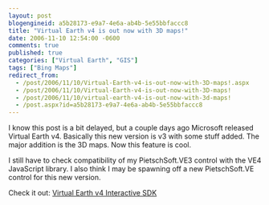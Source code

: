 ```yaml
---
layout: post
blogengineid: a5b28173-e9a7-4e6a-ab4b-5e55bbfaccc8
title: "Virtual Earth v4 is out now with 3D maps!"
date: 2006-11-10 12:54:00 -0600
comments: true
published: true
categories: ["Virtual Earth", "GIS"]
tags: ["Bing Maps"]
redirect_from: 
  - /post/2006/11/10/Virtual-Earth-v4-is-out-now-with-3D-maps!.aspx
  - /post/2006/11/10/Virtual-Earth-v4-is-out-now-with-3D-maps!
  - /post/2006/11/10/virtual-earth-v4-is-out-now-with-3d-maps!
  - /post.aspx?id=a5b28173-e9a7-4e6a-ab4b-5e55bbfaccc8
---
```

<!-- more -->


I know this post is a bit delayed, but a couple days ago Microsoft released Virtual Earth v4. Basically this new version is v3 with some stuff added. The major addition is the 3D maps. Now this feature is cool.



I still have to check compatibility of my PietschSoft.VE3 control with the VE4 JavaScript library. I also think I may be spawning off a new PietschSoft.VE control for this new version.



Check it out: <a href="http://dev.live.com/virtualearth/sdk/">Virtual Earth v4 Interactive SDK</a>


